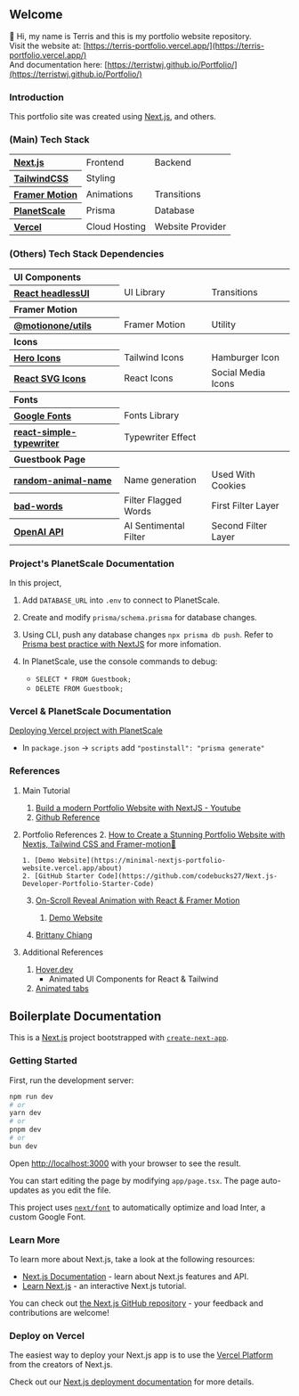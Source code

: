 ## Welcome

👋 Hi, my name is Terris and this is my portfolio website repository.<br/>
Visit the website at: [https://terris-portfolio.vercel.app/](https://terris-portfolio.vercel.app/)<br/>
And documentation here: [https://terristwj.github.io/Portfolio/](https://terristwj.github.io/Portfolio/)

### Introduction

This portfolio site was created using [Next.js](https://nextjs.org/), and others.

### (Main) Tech Stack

<table>
    <tr>
        <th style="text-align:left;">
            <a href="https://nextjs.org/">
                Next.js
            </a>
        </th>
        <td>Frontend</td>
        <td>Backend</td>
    </tr>
    <tr>
        <th style="text-align:left;">
            <a href="https://tailwindcss.com/">
                TailwindCSS
            </a>
        </th>
        <td>Styling</td>
        <td></td>
    </tr>
    <tr>
        <th style="text-align:left;">
            <a href="https://www.framer.com/motion/">
                Framer Motion
            </a>
            </th>
        <td>Animations</td>
        <td>Transitions</td>
    </tr>
    <tr>
        <th style="text-align:left;">
            <a href="https://planetscale.com/">
                PlanetScale
            </a>
        </th>
        <td>Prisma</td>
        <td>Database</td>
    </tr>
    <tr>
        <th style="text-align:left;">
            <a href="https://vercel.com/">
                Vercel
            </a>
        </th>
        <td>Cloud Hosting</td>
        <td>Website Provider</td>
    </tr>
</table>

### (Others) Tech Stack Dependencies

<table>
    <tr>
        <th colspan="3" style="text-align:left;">UI Components</th>
    </tr>
    <tr>
        <th style="text-align:left;">
            <a href="https://headlessui.com/">
                React headlessUI
            </a>
        </th>
        <td>UI Library</td>
        <td>Transitions</td>
    </tr>
    <tr>
        <th colspan="3" style="text-align:left;">Framer Motion</th>
    </tr>
    <tr>
        <th style="text-align:left;">
            <a href="https://www.npmjs.com/package/@motionone/utils">
                @motionone/utils
            </a>
        </th>
        <td>Framer Motion</td>
        <td>Utility</td>
    </tr>
    <tr>
        <th colspan="3" style="text-align:left;">Icons</th>
    </tr>
    <tr>
        <th style="text-align:left;">
            <a href="https://heroicons.com/">
                Hero Icons
            </a>
        </th>
        <td>Tailwind Icons</td>
        <td>Hamburger Icon</td>
    </tr>
    <tr>
        <th style="text-align:left;">
            <a href="https://reactsvgicons.com/search?q=mail">
                React SVG Icons
            </a>
        </th>
        <td>React Icons</td>
        <td>Social Media Icons</td>
    </tr>
    <tr>
        <th colspan="3" style="text-align:left;">Fonts</th>
    </tr>
    <tr>
        <th style="text-align:left;">
            <a href="https://fonts.google.com/">
                Google Fonts
            </a>
        </th>
        <td>Fonts Library</td>
        <td></td>
    </tr>
    <tr>
        <th style="text-align:left;">
            <a href="https://www.npmjs.com/package/react-simple-typewriter">
                react-simple-typewriter
            </a>
        </th>
        <td>Typewriter Effect</td>
        <td></td>
    </tr>
    <tr>
        <th colspan="3" style="text-align:left;">Guestbook Page</th>
    </tr>
    <tr>
        <th style="text-align:left;">
            <a href="https://www.npmjs.com/package/random-animal-name">
                random-animal-name
            </a>
        </th>
        <td>Name generation</td>
        <td>Used With Cookies</td>
    </tr>
    <tr>
        <th style="text-align:left;">
            <a href="https://www.npmjs.com/package/bad-words">
                bad-words
            </a>
        </th>
        <td>Filter Flagged Words</td>
        <td>First Filter Layer</td>
    </tr>
    <tr>
        <th style="text-align:left;">
            <a href="https://platform.openai.com/">
                OpenAI API
            </a>
        </th>
        <td>AI Sentimental Filter</td>
        <td>Second Filter Layer</td>
    </tr>
</table>

### Project's PlanetScale Documentation

In this project,

1. Add `DATABASE_URL` into `.env` to connect to PlanetScale.

2. Create and modify `prisma/schema.prisma` for database changes.

3. Using CLI, push any database changes `npx prisma db push`. Refer to [Prisma best practice with NextJS](https://www.prisma.io/docs/orm/more/help-and-troubleshooting/help-articles/nextjs-prisma-client-dev-practices) for more infomation.

4. In PlanetScale, use the console commands to debug:
    - `SELECT * FROM Guestbook;`
    - `DELETE FROM Guestbook;`

### Vercel & PlanetScale Documentation

[Deploying Vercel project with PlanetScale](https://pris.ly/d/vercel-build)

-   In `package.json` -> `scripts` add `"postinstall": "prisma generate"`

### References

1.  Main Tutorial

    1. [Build a modern Portfolio Website with NextJS - Youtube](https://www.youtube.com/watch?v=l0pkuHopo8A)
    2. [Github Reference](https://github.com/ski043/portfolio-yt/blob/main/app/page.tsx)

2.  Portfolio References 2. [How to Create a Stunning Portfolio Website with Nextjs, Tailwind CSS and Framer-motion🌟](https://www.youtube.com/watch?v=Yw7yWHigGKI&t=214s)

        1. [Demo Website](https://minimal-nextjs-portfolio-website.vercel.app/about)
        2. [GitHub Starter Code](https://github.com/codebucks27/Next.js-Developer-Portfolio-Starter-Code)

    3.  [On-Scroll Reveal Animation with React & Framer Motion](https://www.youtube.com/watch?v=hjbxaYTMhy0)

        1. [Demo Website](https://steam-portfolio-demo.vercel.app/)

    4.  [Brittany Chiang](https://github.com/bchiang7/v4)

3.  Additional References
    1.  [Hover.dev](https://www.hover.dev/)
        -   Animated UI Components for React & Tailwind
    2.  [Animated tabs](https://buildui.com/recipes/animated-tabs)

## Boilerplate Documentation

This is a [Next.js](https://nextjs.org/) project bootstrapped with [`create-next-app`](https://github.com/vercel/next.js/tree/canary/packages/create-next-app).

### Getting Started

First, run the development server:

```bash
npm run dev
# or
yarn dev
# or
pnpm dev
# or
bun dev
```

Open [http://localhost:3000](http://localhost:3000) with your browser to see the result.

You can start editing the page by modifying `app/page.tsx`. The page auto-updates as you edit the file.

This project uses [`next/font`](https://nextjs.org/docs/basic-features/font-optimization) to automatically optimize and load Inter, a custom Google Font.

### Learn More

To learn more about Next.js, take a look at the following resources:

-   [Next.js Documentation](https://nextjs.org/docs) - learn about Next.js features and API.
-   [Learn Next.js](https://nextjs.org/learn) - an interactive Next.js tutorial.

You can check out [the Next.js GitHub repository](https://github.com/vercel/next.js/) - your feedback and contributions are welcome!

### Deploy on Vercel

The easiest way to deploy your Next.js app is to use the [Vercel Platform](https://vercel.com/new?utm_medium=default-template&filter=next.js&utm_source=create-next-app&utm_campaign=create-next-app-readme) from the creators of Next.js.

Check out our [Next.js deployment documentation](https://nextjs.org/docs/deployment) for more details.
